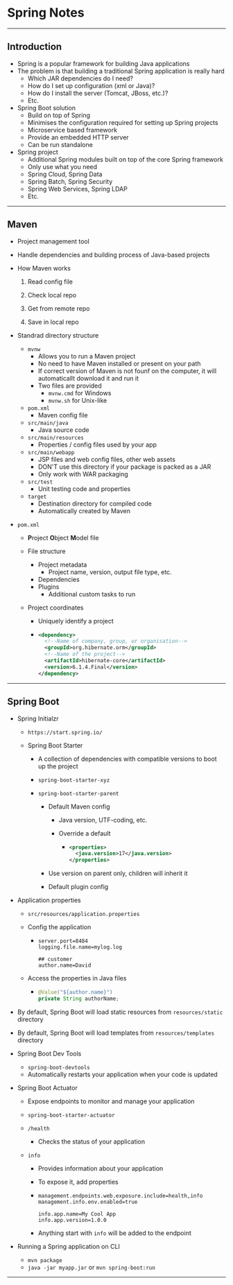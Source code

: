 # Spring Notes

***

## Introduction

* Spring is a popular framework for building Java applications
* The problem is that building a traditional Spring application is really hard
  * Which JAR dependencies do I need?
  * How do I set up configuration (xml or Java)?
  * How do I install the server (Tomcat, JBoss, etc.)?
  * Etc.
* Spring Boot solution
  * Build on top of Spring
  * Minimises the configuration required for setting up Spring projects
  * Microservice based framework
  * Provide an embedded HTTP server
  * Can be run standalone
* Spring project
  * Additional Spring modules built on top of the core Spring framework
  * Only use what you need
  * Spring Cloud, Spring Data
  * Spring Batch, Spring Security
  * Spring Web Services, Spring LDAP
  * Etc.

***

## Maven

* Project management tool

* Handle dependencies and building process of Java-based projects

* How Maven works

  1. Read config file

  2. Check local repo 

  3. Get from remote repo

  4. Save in local repo

* Standrad directory structure

  * `mvnw`
    * Allows you to run a Maven project
    * No need to have Maven installed or present on your path
    * If correct version of Maven is not founf on the computer, it will automaticallt download it and run it
    * Two files are provided
      * `mvnw.cmd` for Windows
      * `mvnw.sh` for Unix-like
  * `pom.xml`
    * Maven config file
  * `src/main/java`
    * Java source code
  * `src/main/resources`
    * Properties / config files used by your app
  * `src/main/webapp`
    * JSP files and web config files, other web assets
    * DON'T use this directory if your package is packed as a JAR
    * Only work with WAR packaging 
  * `src/test`
    * Unit testing code and properties
  * `target`
    * Destination directory for compiled code
    * Automatically created by Maven

* `pom.xml`

  * **P**roject **O**bject **M**odel file
  * File structure
    * Project metadata
      * Project name, version, output file type, etc.
    * Dependencies
    * Plugins
      * Additional custom tasks to run

  * Project coordinates

    * Uniquely identify a project

    * ```xml
      <dependency>
        <!--Name of company, group, or organisation-->
        <groupId>org.hibernate.orm</groupId>
        <!--Name of the project-->
        <artifactId>hibernate-core</artifactId>		
        <version>6.1.4.Final</version>	
      </dependency>
      ```

***

## Spring Boot

* Spring Initialzr

  * `https://start.spring.io/`

  * Spring Boot Starter

    * A collection of dependencies with compatible versions to boot up the project

    * `spring-boot-starter-xyz`

    * `spring-boot-starter-parent`

      * Default Maven config

        * Java version, UTF-coding, etc.

        * Override a default

          * ```xml
            <properties>
              <java.version>17</java.version>
            </properties>
            ```

      * Use version on parent only, children will inherit it

      * Default plugin config

* Application properties

  * `src/resources/application.properties`

  * Config the application

    * ```properties
      server.port=8484
      logging.file.name=mylog.log
      
      ## customer
      author.name=David
      ```

  * Access the properties in Java files

    * ```java
      @Value("${author.name}")
      private String authorName;
      ```

* By default, Spring Boot will load static resources from `resources/static` directory

* By default, Spring Boot will load templates from `resources/templates` directory

* Spring Boot Dev Tools

  * `spring-boot-devtools`
  * Automatically restarts your application when your code is updated

* Spring Boot Actuator

  * Expose endpoints to monitor and manage your application

  * `spring-boot-starter-actuator`

  * `/health`

    * Checks the status of your application

  * `info`

    * Provides information about your application

    * To expose it, add properties

    * ```properties
      management.endpoints.web.exposure.include=health,info
      management.info.env.enabled=true
      
      info.app.name=My Cool App
      info.app.version=1.0.0
      ```

    * Anything start with `info` will be added to the endpoint

* Running a Spring application on CLI

  * `mvn package`
  * `java -jar myapp.jar` or `mvn spring-boot:run`

***





